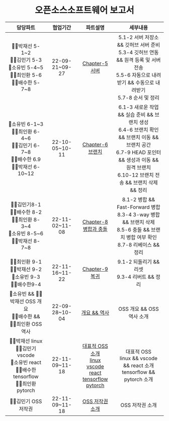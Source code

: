 <div align = "center">

# 오픈소스소프트웨어 보고서

</div>

|담당파트|협업기간|파트설명|세부내용|
|:-----:|:-----:|:---:|:---:|
|🙎‍♂️박재선 5-1&#126;2<br>🙍‍♂️김민기 5-3<br>🙎‍소유빈 5-4&#126;5<br>🙍‍♂️최인환 5-6<br>🙍‍♂️배수한 5-7&#126;8|22-09-21~09-27|<a href="https://github.com/OSS3TEAM/DMU_OSS/blob/main/OSS3TEAM_5w_Chapter-5/README.md">Chapter-5 서버|5.1-2 서버 저장소 && 깃허브 서버 준비<br>5.3-4 깃허브 연동 && 원격 등록 및 서버 전송<br>5.5-6 자동으로 내려받기 && 수동으로 내려받기<br> 5.7-8 순서 및 정리|
|🙎‍소유빈 6-1&#126;3<br>🙍‍♂️최인환 6-4&#126;6<br>🙍‍♂️김민기 6-7&#126;8<br>🙍‍♂️배수한 6.9<br>🙍‍♂️박재선 6-10&#126;12|22-10-05~10-11|<a href="https://github.com/OSS3TEAM/DMU_OSS/blob/main/OSS3TEAM_6w_Chapter-6/README.md">Chapter-6 브랜치|6.1-3 새로운 작업 && 실습 준비 && 브랜치 생성<br>6.4-6 브랜치 확인 && 브랜치 이동 && 브랜치 공간<br> 6.7-9 HEAD 포인터 && 생성과 이동 && 원격 브랜치<br> 6.10-12 브랜치 전송 && 브랜치 삭제 && 정리|
|🙍‍♂️김민기8-1<br>🙍‍♂️배수한 8-2<br>🙍‍♂️최인환 8-3&#126;4<br>🙎‍소유빈 8-5&#126;6<br>🙍‍♂️박재선 8-7&#126;8|22-11-02~11-08|<a href="https://github.com/OSS3TEAM/DMU_OSS/blob/main/OSS3TEAM_10w_Chapter-8/README.md">Chapter-8 병합과 충돌|8.1-2 병합 && Fast-Forward 병합<br> 8.3-4 3-way 병합 && 브랜치 삭제<br> 8.5-6 충돌 && 브랜치 병합 여부 확인<br> 8.7-8 리베이스 && 정리|
|🙍‍♂️최인환 9-1<br>🙍‍♂️박재선 9-2<br>🙎‍소유빈 9-3<br>🙍‍♂️배수한9-4|22-11-16~11-22|<a href="https://github.com/OSS3TEAM/DMU_OSS/blob/main/OSS3TEAM_11w_Chapter-9/README.md">Chapter-9 복귀|9.1-2 되돌리기 && 리셋<br> 9.3-4 리버트 && 정리|
|🙎‍소유빈 && 🙍‍♂️박재선 OSS 개요<br>🙍‍♂️배수한 && 🙍‍♂️최인환 OSS 역사|22-09-28~10-04|<a href="https://github.com/OSS3TEAM/DMU_OSS/blob/main/OSS3TEAM_5w_HistoryOverview/OSS3TEAM_5w_HistoryOverview.md">개요 && 역사|OSS 개요 && OSS 역사 소개|
|🙍‍♂️박재선 linux<br>🙍‍♂️김민기 vscode<br>🙎‍소유빈 react<br> 🙍‍♂️배수한 tensorflow<br>🙍‍♂️최인환 pytorch|22-11-09~11-18|<a href="https://github.com/OSS3TEAM/DMU_OSS/tree/main/OSS3TEAM_OSS_TOOL">대표적 OSS 소개<br><a href="https://github.com/OSS3TEAM/DMU_OSS/blob/main/OSS3TEAM_OSS_TOOL/linux.md">linux<br><a href="https://github.com/OSS3TEAM/DMU_OSS/blob/main/OSS3TEAM_OSS_TOOL/Vscode.md">vscode<br><a href="https://github.com/OSS3TEAM/DMU_OSS/blob/main/OSS3TEAM_OSS_TOOL/React.md">react<br><a href="https://github.com/OSS3TEAM/DMU_OSS/blob/main/OSS3TEAM_OSS_TOOL/tensorflow.md">tensorflow<br><a href="https://github.com/OSS3TEAM/DMU_OSS/blob/main/OSS3TEAM_OSS_TOOL/Pytorch.md">pytorch|대표적 OSS<br>linux && vscode && react 소개<br> tensorflow && pytorch 소개|
|🙍‍♂️김민기 OSS 저작권|22-11-09~11-18|<a href="https://github.com/OSS3TEAM/DMU_OSS/blob/main/OSS3TEAM_5w_HistoryOverview/OSS_copyright.md">OSS 저작권 소개|OSS 저작권 소개|
 
<!--
#### [Chapter-5 서버](https://github.com/OSS3TEAM/DMU_OSS/blob/f6553f316fbb316e2c7720d31ad7f6be5ebda673/OSS3TEAM_5w_Chapter-5/README.md)
#### [Chapter-6 브랜치](https://github.com/OSS3TEAM/DMU_OSS/blob/f6553f316fbb316e2c7720d31ad7f6be5ebda673/OSS3TEAM_6w_Chapter-6/README.md)
#### [Chapter-8 병합과 충돌](https://github.com/OSS3TEAM/DMU_OSS/blob/f6553f316fbb316e2c7720d31ad7f6be5ebda673/OSS3TEAM_10w_Chapter-8/README.md)
#### [Chapter-9 복귀](https://github.com/OSS3TEAM/DMU_OSS/blob/f6553f316fbb316e2c7720d31ad7f6be5ebda673/OSS3TEAM_11w_Chapter-9/README.md)
#### [OSS 역사와 개요](https://github.com/OSS3TEAM/DMU_OSS/blob/f6553f316fbb316e2c7720d31ad7f6be5ebda673/OSS3TEAM_5w_HistoryOverview/OSS3TEAM_5w_HistoryOverview.md)
#### [OSS 저작권]()
#### [대표적 OSS]()
--!>
